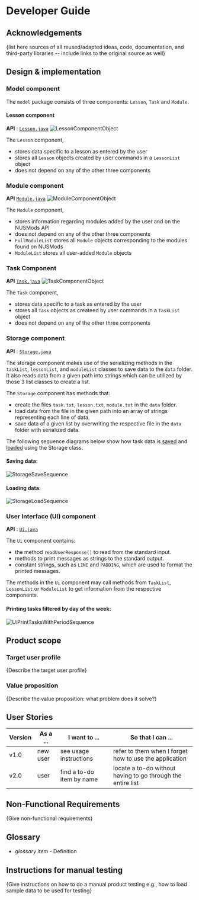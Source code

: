 # Developer Guide

## Acknowledgements

{list here sources of all reused/adapted ideas, code, documentation, and third-party libraries -- include links to the original source as well}

## Design & implementation

### Model component
The `model` package consists of three components: `Lesson`, `Task` and `Module`.
#### Lesson component
**API** : [`Lesson.java`](https://github.com/AY2122S1-CS2113T-W11-3/tp/blob/master/src/main/java/seedu/duke/model/lesson/Lesson.java)
![LessonComponentObject](images/LessonComponentObject.png)

The `Lesson` component,
* stores data specific to a lesson as entered by the user 
* stores all `Lesson` objects created by user commands in a `LessonList` object
* does not depend on any of the other three components

### Module component
**API** [`Module.java`](https://github.com/AY2122S1-CS2113T-W11-3/tp/blob/master/src/main/java/seedu/duke/model/module/Module.java)
![ModuleComponentObject](images/ModuleComponentObject.png)

The `Module` component,
* stores information regarding modules added by the user and on the NUSMods API
* does not depend on any of the other three components
* `FullModuleList` stores all `Module` objects corresponding to the modules found on NUSMods
* `ModuleList` stores all user-added `Module` objects

### Task Component
**API** [`Task.java`](https://github.com/AY2122S1-CS2113T-W11-3/tp/blob/master/src/main/java/seedu/duke/model/task/Task.java)
![TaskComponentObject](images/TaskComponentObject.png)

The `Task` component,
* stores data specific to a task as entered by the user
* stores all `Task` objects as createed by user commands in a `TaskList` object
* does not depend on any of the other three components

### Storage component

**API** : [`Storage.java`](https://github.com/AY2122S1-CS2113T-W11-3/tp/blob/master/src/main/java/seedu/duke/storage/Storage.java)  

The storage component makes use of the serializing methods in the `taskList`, `lessonList`, and `moduleList` classes to save data to the `data` folder.
It also reads data from a given path into strings which can be utilized by those 3 list classes to create a list.

The `Storage` component has methods that:
* create the files `task.txt`, `lesson.txt`, `module.txt` in the `data` folder.
* load data from the file in the given path into an array of strings representing each line of data.
* save data of a given list by overwriting the respective file in the `data` folder with serialized data.

The following sequence diagrams below show how task data is [saved](#saving-data) and [loaded](#loading-data) using the Storage class.

#### Saving data:
![StorageSaveSequence](images/StorageSaveSequence.png)

#### Loading data:
![StorageLoadSequence](images/StorageLoadSequence.png)

### User Interface (UI) component
**API** : [`Ui.java`](../src/main/java/seedu/duke/ui/Ui.java)

The `Ui` component contains:
* the method `readUserResponse()` to read from the standard input.
* methods to print messages as strings to the standard output.
* constant strings, such as `LINE` and `PADDING`, which are used to format the printed messages.

The methods in the `Ui` component may call methods from `TaskList`, `LessonList` or `ModuleList` to get information from the respective components.

#### Printing tasks filtered by day of the week:
![UiPrintTasksWithPeriodSequence](images/UiPrintTasksWithPeriodSequence.png)

## Product scope
### Target user profile

{Describe the target user profile}

### Value proposition

{Describe the value proposition: what problem does it solve?}

## User Stories

|Version| As a ... | I want to ... | So that I can ...|
|--------|----------|---------------|------------------|
|v1.0|new user|see usage instructions|refer to them when I forget how to use the application|
|v2.0|user|find a to-do item by name|locate a to-do without having to go through the entire list|

## Non-Functional Requirements

{Give non-functional requirements}

## Glossary

* *glossary item* - Definition

## Instructions for manual testing

{Give instructions on how to do a manual product testing e.g., how to load sample data to be used for testing}
